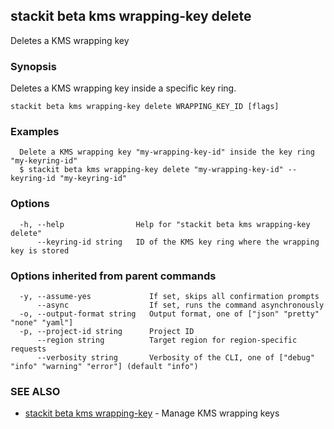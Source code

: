 ## stackit beta kms wrapping-key delete

Deletes a KMS wrapping key

### Synopsis

Deletes a KMS wrapping key inside a specific key ring.

```
stackit beta kms wrapping-key delete WRAPPING_KEY_ID [flags]
```

### Examples

```
  Delete a KMS wrapping key "my-wrapping-key-id" inside the key ring "my-keyring-id"
  $ stackit beta kms wrapping-key delete "my-wrapping-key-id" --keyring-id "my-keyring-id"
```

### Options

```
  -h, --help                Help for "stackit beta kms wrapping-key delete"
      --keyring-id string   ID of the KMS key ring where the wrapping key is stored
```

### Options inherited from parent commands

```
  -y, --assume-yes             If set, skips all confirmation prompts
      --async                  If set, runs the command asynchronously
  -o, --output-format string   Output format, one of ["json" "pretty" "none" "yaml"]
  -p, --project-id string      Project ID
      --region string          Target region for region-specific requests
      --verbosity string       Verbosity of the CLI, one of ["debug" "info" "warning" "error"] (default "info")
```

### SEE ALSO

* [stackit beta kms wrapping-key](./stackit_beta_kms_wrapping-key.md)	 - Manage KMS wrapping keys

